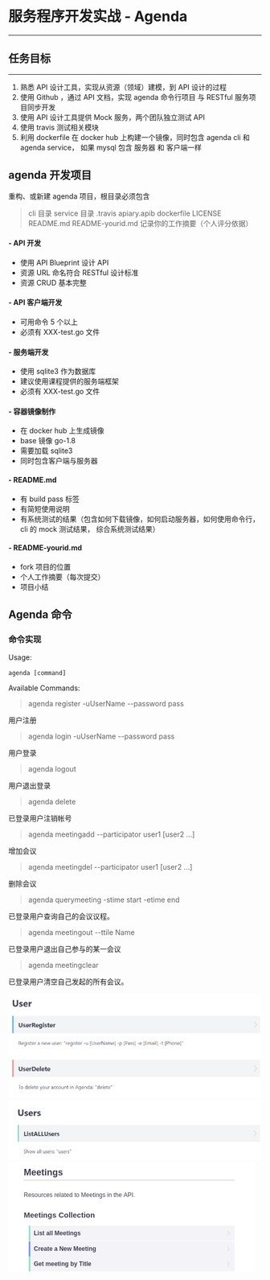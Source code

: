 # 服务程序开发实战 - Agenda
--------------------------------------
## 任务目标
--------------------------------------
1. 熟悉 API 设计工具，实现从资源（领域）建模，到 API 设计的过程
2. 使用 Github ，通过 API 文档，实现 agenda 命令行项目 与 RESTful 服务项目同步开发
3. 使用 API 设计工具提供 Mock 服务，两个团队独立测试 API
4. 使用 travis 测试相关模块
5. 利用 dockerfile 在 docker hub 上构建一个镜像，同时包含 agenda cli 和 agenda service， 如果 mysql 包含 服务器 和 客户端一样
## agenda 开发项目

重构、或新建 agenda 项目，根目录必须包含
> cli 目录
service 目录
.travis
apiary.apib
dockerfile
LICENSE
README.md
README-yourid.md
记录你的工作摘要（个人评分依据）

#### - API 开发
- 使用 API Blueprint 设计 API
- 资源 URL 命名符合 RESTful 设计标准
- 资源 CRUD 基本完整

#### - API 客户端开发
- 可用命令 5 个以上
- 必须有 XXX-test.go 文件


#### - 服务端开发
- 使用 sqlite3 作为数据库
- 建议使用课程提供的服务端框架
- 必须有 XXX-test.go 文件

#### - 容器镜像制作
- 在 docker hub 上生成镜像
- base 镜像 go-1.8
- 需要加载 sqlite3
- 同时包含客户端与服务器

#### - README.md
- 有 build pass 标签
- 有简短使用说明
- 有系统测试的结果（包含如何下载镜像，如何启动服务器，如何使用命令行，cli 的 mock 测试结果， 综合系统测试结果）

#### - README-yourid.md
- fork 项目的位置
- 个人工作摘要（每次提交）
- 项目小结

## Agenda 命令

### 命令实现

Usage:
```scripts
agenda [command]
```
Available Commands:

>agenda register -uUserName --password pass 

用户注册

>agenda login -uUserName --password pass

用户登录

>agenda logout

用户退出登录

>agenda delete

已登录用户注销帐号

>agenda meetingadd --participator user1 [user2 ...]

增加会议

> agenda meetingdel --participator user1 [user2 ...]

删除会议

>agenda querymeeting -stime start -etime end

已登录用户查询自己的会议议程。

>agenda meetingout --ttile Name

已登录用户退出自己参与的某一会议

>agenda meetingclear

已登录用户清空自己发起的所有会议。

![](https://github.com/echobeee/AgendaService/blob/master/pic/1.png)
![](https://github.com/echobeee/AgendaService/blob/master/pic/2.png)
![](https://github.com/echobeee/AgendaService/blob/master/pic/3.png)
